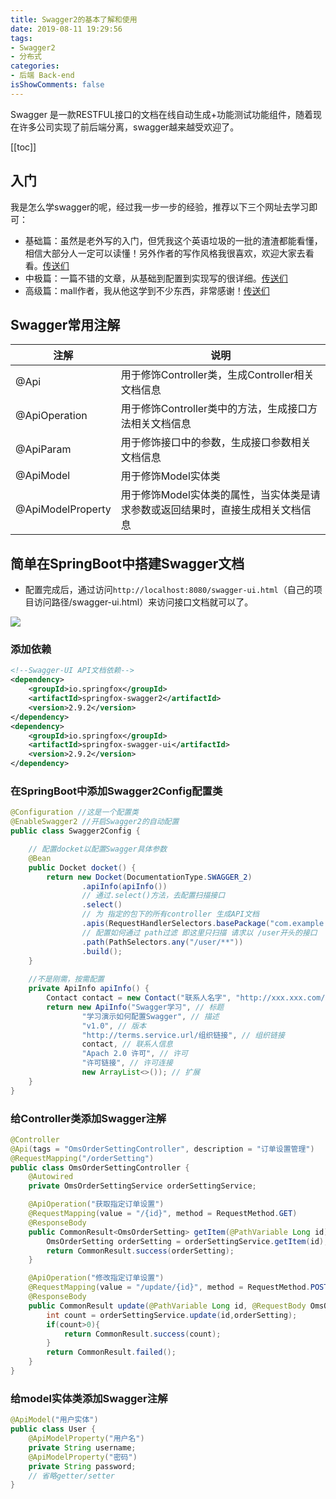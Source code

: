 ```yaml
---
title: Swagger2的基本了解和使用
date: 2019-08-11 19:29:56
tags:
- Swagger2
- 分布式
categories:
- 后端 Back-end
isShowComments: false
---
```


<Boxx/>

Swagger 是一款RESTFUL接口的文档在线自动生成+功能测试功能组件，随着现在许多公司实现了前后端分离，swagger越来越受欢迎了。

<!-- more -->

[[toc]]

## 入门

我是怎么学swagger的呢，经过我一步一步的经验，推荐以下三个网址去学习即可：

- 基础篇：虽然是老外写的入门，但凭我这个英语垃圾的一批的渣渣都能看懂，相信大部分人一定可以读懂！另外作者的写作风格我很喜欢，欢迎大家去看看。[传送们](https://www.vojtechruzicka.com/documenting-spring-boot-rest-api-swagger-springfox/#gatsby-focus-wrapper)
- 中极篇：一篇不错的文章，从基础到配置到实现写的很详细。[传送们](https://blog.csdn.net/qq122516902/article/details/89417964)
- 高级篇：mall作者，我从他这学到不少东西，非常感谢！[传送们](https://mp.weixin.qq.com/s?__biz=MzU1Nzg4NjgyMw==&mid=2247483690&idx=1&sn=66019583772c03bad6896eb307409d75&scene=21#wechat_redirect)

## Swagger常用注解

| 注解 | 说明 |
| ---- | ---- |
|@Api|用于修饰Controller类，生成Controller相关文档信息|
|@ApiOperation|用于修饰Controller类中的方法，生成接口方法相关文档信息|
|@ApiParam|用于修饰接口中的参数，生成接口参数相关文档信息|
|@ApiModel|用于修饰Model实体类|
|@ApiModelProperty|用于修饰Model实体类的属性，当实体类是请求参数或返回结果时，直接生成相关文档信息|

## 简单在SpringBoot中搭建Swagger文档

- 配置完成后，通过访问`http://localhost:8080/swagger-ui.html`（自己的项目访问路径/swagger-ui.html）来访问接口文档就可以了。

![](/img/backend/swagger2/swagger2.png)

### 添加依赖

```xml
<!--Swagger-UI API文档依赖-->
<dependency>
    <groupId>io.springfox</groupId>
    <artifactId>springfox-swagger2</artifactId>
    <version>2.9.2</version>
</dependency>
<dependency>
    <groupId>io.springfox</groupId>
    <artifactId>springfox-swagger-ui</artifactId>
    <version>2.9.2</version>
</dependency>
```

### 在SpringBoot中添加Swagger2Config配置类

```java
@Configuration //这是一个配置类
@EnableSwagger2 //开启Swagger2的自动配置
public class Swagger2Config {

    // 配置docket以配置Swagger具体参数
    @Bean
    public Docket docket() {
        return new Docket(DocumentationType.SWAGGER_2)
                .apiInfo(apiInfo())
                // 通过.select()方法，去配置扫描接口
                .select()
                // 为 指定的包下的所有controller 生成API文档
                .apis(RequestHandlerSelectors.basePackage("com.example.swaggerexample.controller"))
                // 配置如何通过 path过滤 即这里只扫描 请求以 /user开头的接口
                .path(PathSelectors.any("/user/**"))
                .build();
    }
    
    //不是刚需，按需配置
    private ApiInfo apiInfo() {
        Contact contact = new Contact("联系人名字", "http://xxx.xxx.com/联系人访问链接", "联系人邮箱");
        return new ApiInfo("Swagger学习", // 标题
                "学习演示如何配置Swagger", // 描述
                "v1.0", // 版本
                "http://terms.service.url/组织链接", // 组织链接
                contact, // 联系人信息
                "Apach 2.0 许可", // 许可
                "许可链接", // 许可连接
                new ArrayList<>()); // 扩展
    }
}
```

### 给Controller类添加Swagger注解

```java
@Controller
@Api(tags = "OmsOrderSettingController", description = "订单设置管理")
@RequestMapping("/orderSetting")
public class OmsOrderSettingController {
    @Autowired
    private OmsOrderSettingService orderSettingService;

    @ApiOperation("获取指定订单设置")
    @RequestMapping(value = "/{id}", method = RequestMethod.GET)
    @ResponseBody
    public CommonResult<OmsOrderSetting> getItem(@PathVariable Long id) {
        OmsOrderSetting orderSetting = orderSettingService.getItem(id);
        return CommonResult.success(orderSetting);
    }

    @ApiOperation("修改指定订单设置")
    @RequestMapping(value = "/update/{id}", method = RequestMethod.POST)
    @ResponseBody
    public CommonResult update(@PathVariable Long id, @RequestBody OmsOrderSetting orderSetting) {
        int count = orderSettingService.update(id,orderSetting);
        if(count>0){
            return CommonResult.success(count);
        }
        return CommonResult.failed();
    }
}
```

### 给model实体类添加Swagger注解

```java
@ApiModel("用户实体")
public class User {
    @ApiModelProperty("用户名")
    private String username;
    @ApiModelProperty("密码")
    private String password;
	// 省略getter/setter
}
```

